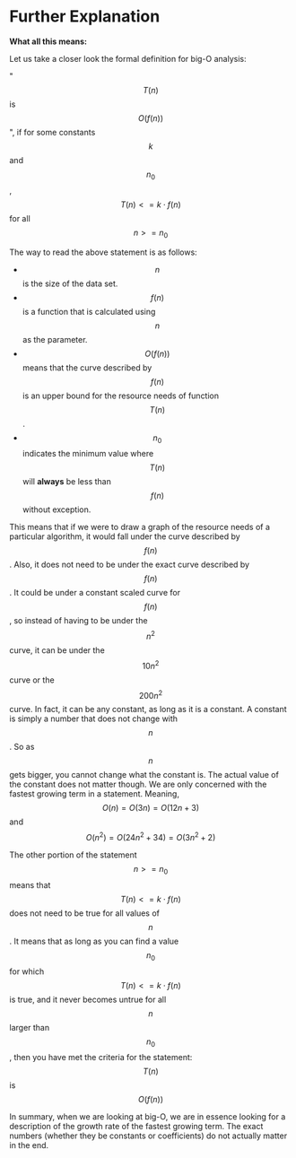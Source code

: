 # Further Explanation

**What all this means:**

Let us take a closer look the formal definition for big-O analysis:

"$$T(n)$$ is$$O(f(n))$$", if for some constants $$k$$ and $$n_0$$, $$T(n) <= k ⋅ f(n)$$ for all$$n >= n_0$$&#x20;

The way to read the above statement is as follows:

* $$n$$ is the size of the data set.
* $$f(n)$$ is a function that is calculated using $$n$$ as the parameter.
* $$O(f(n))$$ means that the curve described by $$f(n)$$ is an upper bound for the resource needs of function $$T(n)$$.
* $$n_0$$indicates the minimum value where $$T(n)$$ will **always** be less than $$f(n)$$ without exception.&#x20;

This means that if we were to draw a graph of the resource needs of a particular algorithm, it would fall under the curve described by $$f(n)$$ . Also, it does not need to be under the exact curve described by $$f(n)$$. It could be under a constant scaled curve for $$f(n)$$, so instead of having to be under the $$n^2$$ curve, it can be under the $$10n^2$$ curve or the $$200n^2$$ curve. In fact, it can be any constant, as long as it is a constant. A constant is simply a number that does not change with $$n$$. So as$$n$$ gets bigger, you cannot change what the constant is. The actual value of the constant does not matter though. We are only concerned with the fastest growing term in a statement. Meaning,$$O(n)=O(3n)=O(12n+3)$$ and $$O(n^2) = O(24n^2 +34) = O(3n^2 +2)$$&#x20;

The other portion of the statement $$n >= n_0$$ means that $$T(n) <= k ⋅ f(n)$$ does not need to be true for all values of $$n$$. It means that as long as you can find a value $$n_0$$ for which $$T(n) <= k ⋅ f(n)$$ is true, and it never becomes untrue for all $$n$$ larger than $$n_0$$ , then you have met the criteria for the statement: $$T(n)$$ is$$O(f(n))$$

In summary, when we are looking at big-O, we are in essence looking for a description of the growth rate of the fastest growing term. The exact numbers (whether they be constants or coefficients) do not actually matter in the end.



